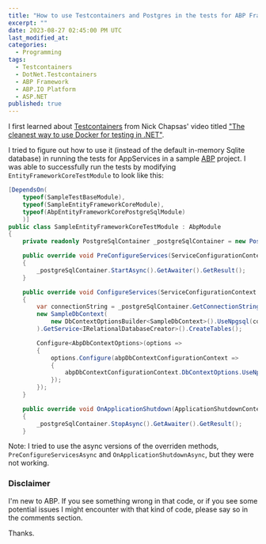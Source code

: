 ```yaml
---
title: "How to use Testcontainers and Postgres in the tests for ABP Framework's Application Services"
excerpt: ""
date: 2023-08-27 02:45:00 PM UTC
last_modified_at:
categories:
  - Programming
tags: 
  - Testcontainers
  - DotNet.Testcontainers
  - ABP Framework
  - ABP.IO Platform
  - ASP.NET
published: true
---
```


I first learned about [Testcontainers](https://github.com/testcontainers/testcontainers-dotnet) from Nick Chapsas' video titled ["The cleanest way to use Docker for testing in .NET"](https://www.youtube.com/watch?v=01ZMTkoAhyM).

I tried to figure out how to use it (instead of the default in-memory Sqlite database) in running the tests for AppServices in a sample [ABP](https://github.com/abpframework/abp) project. I was able to successfully run the tests by modifying `EntityFrameworkCoreTestModule` to look like this:


``` csharp
[DependsOn(
    typeof(SampleTestBaseModule),
    typeof(SampleEntityFrameworkCoreModule),
    typeof(AbpEntityFrameworkCorePostgreSqlModule)
    )]
public class SampleEntityFrameworkCoreTestModule : AbpModule
{
    private readonly PostgreSqlContainer _postgreSqlContainer = new PostgreSqlBuilder().Build();

    public override void PreConfigureServices(ServiceConfigurationContext context)
    {
        _postgreSqlContainer.StartAsync().GetAwaiter().GetResult();
    }

    public override void ConfigureServices(ServiceConfigurationContext context)
    {
        var connectionString = _postgreSqlContainer.GetConnectionString();
        new SampleDbContext(
            new DbContextOptionsBuilder<SampleDbContext>().UseNpgsql(connectionString).Options
        ).GetService<IRelationalDatabaseCreator>().CreateTables();

        Configure<AbpDbContextOptions>(options =>
        {
            options.Configure(abpDbContextConfigurationContext =>
            {
                abpDbContextConfigurationContext.DbContextOptions.UseNpgsql(connectionString);
            });
        });
    }

    public override void OnApplicationShutdown(ApplicationShutdownContext context)
    {
        _postgreSqlContainer.StopAsync().GetAwaiter().GetResult();
    }
```

Note: I tried to use the async versions of the overriden methods, `PreConfigureServicesAsync` and `OnApplicationShutdownAsync`, but they were not working.

### Disclaimer

I'm new to ABP. If you see something wrong in that code, or if you see some potential issues I might encounter with that kind of code, please say so in the comments section.

Thanks.
